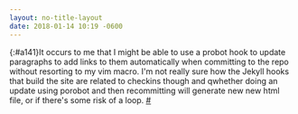 ```yaml
---
layout: no-title-layout
date: 2018-01-14 10:19 -0600
---
```

[](){:#a141}It occurs to me that I might be able to use a probot hook to update paragraphs to add links to them automatically when committing to the repo without resorting to my vim macro. I'm not really sure how the Jekyll hooks that build the site are related to checkins though and qwhether doing an update using porobot and then recommitting will generate new new html file, or if there's some risk of a loop. [#](#a141)
